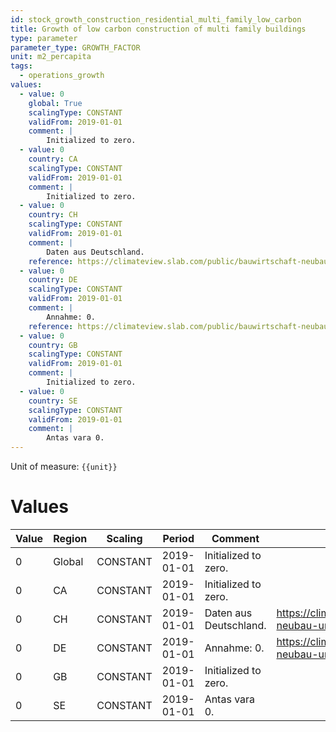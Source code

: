 ```yaml
---
id: stock_growth_construction_residential_multi_family_low_carbon
title: Growth of low carbon construction of multi family buildings
type: parameter
parameter_type: GROWTH_FACTOR
unit: m2_percapita
tags:
  - operations_growth
values:
  - value: 0
    global: True
    scalingType: CONSTANT
    validFrom: 2019-01-01
    comment: |
        Initialized to zero.
  - value: 0
    country: CA
    scalingType: CONSTANT
    validFrom: 2019-01-01
    comment: |
        Initialized to zero.
  - value: 0
    country: CH
    scalingType: CONSTANT
    validFrom: 2019-01-01
    comment: |
        Daten aus Deutschland.
    reference: https://climateview.slab.com/public/bauwirtschaft-neubau-und-sanierung-gropcyks
  - value: 0
    country: DE
    scalingType: CONSTANT
    validFrom: 2019-01-01
    comment: |
        Annahme: 0.
    reference: https://climateview.slab.com/public/bauwirtschaft-neubau-und-sanierung-gropcyks
  - value: 0
    country: GB
    scalingType: CONSTANT
    validFrom: 2019-01-01
    comment: |
        Initialized to zero.
  - value: 0
    country: SE
    scalingType: CONSTANT
    validFrom: 2019-01-01
    comment: |
        Antas vara 0.
---
```



Unit of measure: `{{unit}}`


# Values


| Value | Region | Scaling | Period | Comment | Reference |
|-------|--------|---------|--------|---------|-----------|
| 0 | Global | CONSTANT | 2019-01-01 | Initialized to zero. |  |
| 0 | CA | CONSTANT | 2019-01-01 | Initialized to zero. |  |
| 0 | CH | CONSTANT | 2019-01-01 | Daten aus Deutschland. | https://climateview.slab.com/public/bauwirtschaft-neubau-und-sanierung-gropcyks |
| 0 | DE | CONSTANT | 2019-01-01 | Annahme: 0. | https://climateview.slab.com/public/bauwirtschaft-neubau-und-sanierung-gropcyks |
| 0 | GB | CONSTANT | 2019-01-01 | Initialized to zero. |  |
| 0 | SE | CONSTANT | 2019-01-01 | Antas vara 0. |  |


